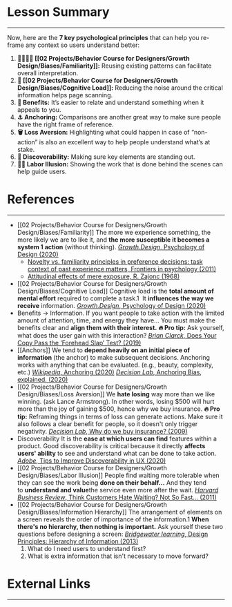 # Lesson Summary
---

Now, here are the **7 key psychological principles** that can help you re-frame any context so users understand better:
1. **👨‍👩‍👧‍👦 [[02 Projects/Behavior Course for Designers/Growth Design/Biases/Familiarity]]:** Reusing existing patterns can facilitate overall interpretation.
2. **🚛 [[02 Projects/Behavior Course for Designers/Growth Design/Biases/Cognitive Load]]:** Reducing the noise around the critical information helps page scanning.
3. **🍇 Benefits:** It’s easier to relate and understand something when it appeals to you.
4. **⚓️ Anchoring:** Comparisons are another great way to make sure people have the right frame of reference.
5. **🗑 Loss Aversion:** Highlighting what could happen in case of “non-action” is also an excellent way to help people understand what’s at stake.
6. **👀 Discoverability:** Making sure key elements are standing out.
7. **🧗‍♂️ Labor Illusion:** Showing the work that is done behind the scenes can help guide users.


# References
---
- [[02 Projects/Behavior Course for Designers/Growth Design/Biases/Familiarity]] The more we experience something, the more likely we are to like it, and **the more susceptible it becomes a system 1 action** (without thinking). [_Growth.Design_, Psychology of Design (2020)](https://growth.design/psychology)
	- [Novelty vs. familiarity principles in preference decisions: task context of past experience matters, Frontiers in psychology (2011)](https://www.frontiersin.org/articles/10.3389/fpsyg.2011.00043/full)
	- [Attitudinal effects of mere exposure, R. Zajonc (1968)](https://psycnet.apa.org/record/1968-12019-001)
- [[02 Projects/Behavior Course for Designers/Growth Design/Biases/Cognitive Load]] Cognitive load is the **total amount of mental effort** required to complete a task.1  It **influences the way we receive** information. [_Growth.Design_, Psychology of Design (2020)](https://growth.design/)
- Benefits → Information. If you want people to take action with the limited amount of attention, time, and energy they have... You must make the benefits clear and **align them with their interest.** 
  **🔥 Pro tip:** Ask yourself, what does the user gain with this interaction? [_Brian Clarck_, Does Your Copy Pass the ‘Forehead Slap’ Test? (2019)](https://copyblogger.com/benefits-not-features/)
- [[Anchors]] We tend to **depend heavily on an initial piece of information** (the anchor) to make subsequent decisions. Anchoring works with anything that can be evaluated. (e.g., beauty, complexity, etc.) [_Wikipedia_, Anchoring (2020)](https://en.wikipedia.org/wiki/Anchoring_(cognitive_bias))   [_Decision Lab_, Anchoring Bias, explained. (2020)](https://thedecisionlab.com/biases/anchoring-bias/)
- [[02 Projects/Behavior Course for Designers/Growth Design/Biases/Loss Aversion]] We **hate losing** way more than we like winning. (ask Lance Armstrong). In other words, losing $500 will hurt more than the joy of gaining $500, hence why we buy insurance.
  **🔥 Pro tip:** Reframing things in terms of loss can generate actions. Make sure it also follows a clear benefit for people, so it doesn't only trigger negativity. [_Decision Lab_, Why do we buy insurance? (2009)](https://thedecisionlab.com/biases/loss-aversion/)
- Discoverability It is the **ease at which users can find** features within a product. Good discoverability is critical because it directly **affects users' ability** to see and understand what can be done to take action. [_Adobe_, Tips to Improve Discoverability in UX (2020)](https://xd.adobe.com/ideas/process/information-architecture/tips-to-improve-discoverability-in-ux/)
- [[02 Projects/Behavior Course for Designers/Growth Design/Biases/Labor Illusion]] People find waiting more tolerable when they can see the work being **done on their behalf...** And they tend to **understand and value**the service even more after the wait. [_Harvard Business Review_, Think Customers Hate Waiting? Not So Fast… (2011)](https://hbr.org/2011/05/think-customers-hate-waiting-not-so-fast)
- [[02 Projects/Behavior Course for Designers/Growth Design/Biases/Information Hierarchy]] The arrangement of elements on a screen reveals the order of importance of the information.1 **When there's no hierarchy, then nothing is important.** Ask yourself these two questions before designing a screen: [_Bridgewater learning_, Design Principles: Hierarchy of Information (2013)](https://www.bridgewaterlearning.co.za/2013/04/16/design-principles-hierarchy-of-information/)
  1. What do I need users to understand first?
  2. What is extra information that isn't necessary to move forward?


# External Links
---




